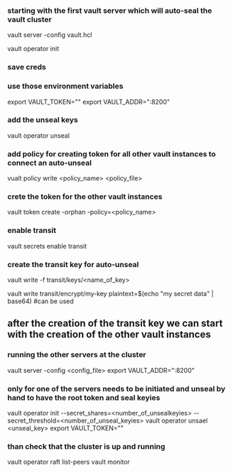 ### starting with the first vault server which will auto-seal the vault cluster
vault server -config vault.hcl

vault operator init

### save creds

### use those environment variables
export VAULT_TOKEN=""
export VAULT_ADDR="<IP>:8200"

### add the unseal keys
vault operator unseal

### add policy for creating token for all other vault instances to connect an auto-unseal
vualt policy write <policy_name> <policy_file>

### crete the token for the other vault instances
vault token create -orphan -policy=<policy_name>

### enable transit
vault secrets enable transit

### create the transit key for auto-unseal
vault write -f transit/keys/<name_of_key>

vault write transit/encrypt/my-key plaintext=$(echo "my secret data" | base64) #can be used


## after the creation of the transit key we can start with the creation of the other vault instances


### running the other servers at the cluster
vault server -config <config_file>
export VAULT_ADDR="<IP>:8200"

### only for one of the servers needs to be initiated and unseal by hand to have the root token and seal keyies
vault operator init --secret_shares=<number_of_unsealkeyies> --secret_threshold=<number_of_unseal_keyies>
vault operator unsael <unseal_key>
export VAULT_TOKEN=""

### than check that the cluster is up and running
vault operator raft list-peers
vault monitor

